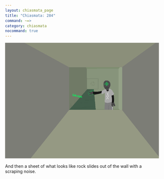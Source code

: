 ```yaml
---
layout: chiasmata_page
title: "Chiasmata: 284"
command: ~=>
category: chiasmata
nocommand: true
---
```


![284](/chiasmata/images/narrative/282.png)

And then a sheet of what looks like rock slides out of the wall with a scraping noise.